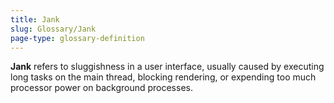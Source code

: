 ```yaml
---
title: Jank
slug: Glossary/Jank
page-type: glossary-definition
---
```


**Jank** refers to sluggishness in a user interface, usually caused by executing long tasks on the main thread, blocking rendering, or expending too much processor power on background processes.
